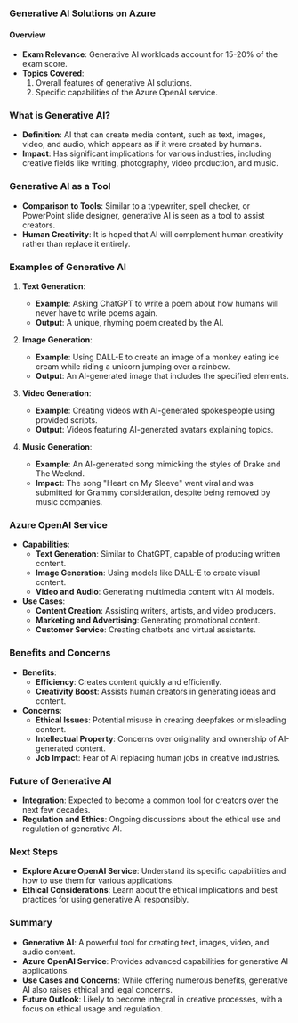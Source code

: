 ### Generative AI Solutions on Azure

#### Overview
- **Exam Relevance**: Generative AI workloads account for 15-20% of the exam score.
- **Topics Covered**:
  1. Overall features of generative AI solutions.
  2. Specific capabilities of the Azure OpenAI service.

### What is Generative AI?
- **Definition**: AI that can create media content, such as text, images, video, and audio, which appears as if it were created by humans.
- **Impact**: Has significant implications for various industries, including creative fields like writing, photography, video production, and music.

### Generative AI as a Tool
- **Comparison to Tools**: Similar to a typewriter, spell checker, or PowerPoint slide designer, generative AI is seen as a tool to assist creators.
- **Human Creativity**: It is hoped that AI will complement human creativity rather than replace it entirely.

### Examples of Generative AI
1. **Text Generation**:
   - **Example**: Asking ChatGPT to write a poem about how humans will never have to write poems again.
   - **Output**: A unique, rhyming poem created by the AI.

2. **Image Generation**:
   - **Example**: Using DALL-E to create an image of a monkey eating ice cream while riding a unicorn jumping over a rainbow.
   - **Output**: An AI-generated image that includes the specified elements.

3. **Video Generation**:
   - **Example**: Creating videos with AI-generated spokespeople using provided scripts.
   - **Output**: Videos featuring AI-generated avatars explaining topics.

4. **Music Generation**:
   - **Example**: An AI-generated song mimicking the styles of Drake and The Weeknd.
   - **Impact**: The song "Heart on My Sleeve" went viral and was submitted for Grammy consideration, despite being removed by music companies.

### Azure OpenAI Service
- **Capabilities**:
  - **Text Generation**: Similar to ChatGPT, capable of producing written content.
  - **Image Generation**: Using models like DALL-E to create visual content.
  - **Video and Audio**: Generating multimedia content with AI models.
- **Use Cases**:
  - **Content Creation**: Assisting writers, artists, and video producers.
  - **Marketing and Advertising**: Generating promotional content.
  - **Customer Service**: Creating chatbots and virtual assistants.

### Benefits and Concerns
- **Benefits**:
  - **Efficiency**: Creates content quickly and efficiently.
  - **Creativity Boost**: Assists human creators in generating ideas and content.
- **Concerns**:
  - **Ethical Issues**: Potential misuse in creating deepfakes or misleading content.
  - **Intellectual Property**: Concerns over originality and ownership of AI-generated content.
  - **Job Impact**: Fear of AI replacing human jobs in creative industries.

### Future of Generative AI
- **Integration**: Expected to become a common tool for creators over the next few decades.
- **Regulation and Ethics**: Ongoing discussions about the ethical use and regulation of generative AI.

### Next Steps
- **Explore Azure OpenAI Service**: Understand its specific capabilities and how to use them for various applications.
- **Ethical Considerations**: Learn about the ethical implications and best practices for using generative AI responsibly.

### Summary
- **Generative AI**: A powerful tool for creating text, images, video, and audio content.
- **Azure OpenAI Service**: Provides advanced capabilities for generative AI applications.
- **Use Cases and Concerns**: While offering numerous benefits, generative AI also raises ethical and legal concerns.
- **Future Outlook**: Likely to become integral in creative processes, with a focus on ethical usage and regulation.